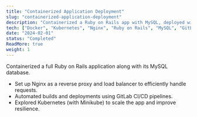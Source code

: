 ```yaml
---
title: "Containerized Application Deployment"
slug: "containerized-application-deployment"
description: "Containerized a Ruby on Rails app with MySQL, deployed with Docker, Kubernetes, and Nginx reverse proxy."
tech: ["Docker", "Kubernetes", "Nginx", "Ruby on Rails", "MySQL", "GitLab CI/CD"]
date: "2024-02-01"
status: "Completed"
ReadMore: true
weight: 1
---
```


Containerized a full Ruby on Rails application along with its MySQL database.

- Set up Nginx as a reverse proxy and load balancer to efficiently handle requests.
- Automated builds and deployments using GitLab CI/CD pipelines.
- Explored Kubernetes (with Minikube) to scale the app and improve resilience.
